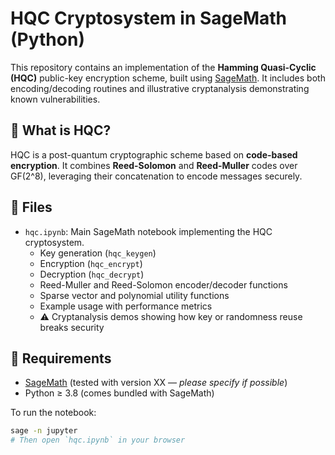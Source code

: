 # HQC Cryptosystem in SageMath (Python)

This repository contains an implementation of the **Hamming Quasi-Cyclic (HQC)** public-key encryption scheme, built using [SageMath](https://www.sagemath.org/). It includes both encoding/decoding routines and illustrative cryptanalysis demonstrating known vulnerabilities.

## 🔐 What is HQC?

HQC is a post-quantum cryptographic scheme based on **code-based encryption**. It combines **Reed-Solomon** and **Reed-Muller** codes over GF(2^8), leveraging their concatenation to encode messages securely.

## 📁 Files

- `hqc.ipynb`: Main SageMath notebook implementing the HQC cryptosystem.
  - Key generation (`hqc_keygen`)
  - Encryption (`hqc_encrypt`)
  - Decryption (`hqc_decrypt`)
  - Reed-Muller and Reed-Solomon encoder/decoder functions
  - Sparse vector and polynomial utility functions
  - Example usage with performance metrics
  - ⚠️ Cryptanalysis demos showing how key or randomness reuse breaks security

## 🚀 Requirements

- [SageMath](https://www.sagemath.org/) (tested with version XX — _please specify if possible_)
- Python ≥ 3.8 (comes bundled with SageMath)

To run the notebook:
```bash
sage -n jupyter
# Then open `hqc.ipynb` in your browser
